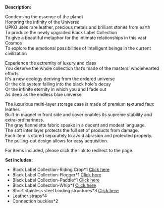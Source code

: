 **Description:**

Condensing the essence of the planet  
Honoring the infinity of the Universe  
UPKO uses rare leather, precious metals and brilliant stones from earth  
To produce the newly upgraded Black Label Collection  
To give a beautiful metaphor for the intimate relationships in this vast Cosmos  
To explore the emotional possibilities of intelligent beings in the current civilization  
  
Experience the extremity of luxury and class  
You deserve the whole collection that’s made of the masters’ wholehearted efforts  
It's a new ecology deriving from the ordered universe  
Or the old system falling into the black hole's decay  
Or the infinite eternity in which you and I fade out  
As deep as the endless blue universe  
  
The luxurious multi-layer storage case is made of premium textured faux leather.  
Built-in magnet in front side and cover enables its supreme stability and extra-ordinariness.  
The gray flannelette fabric speaks in a decent and modest language.  
The soft inter layer protects the full set of products from damage.  
Each item is stored separately to avoid abrasion and protected properly.  
The pulling-out design allows for easy acquisition.  
  
For items included, please click the link to redirect to the page.

**Set includes:**  

*   Black Label Collection-Riding Crop\*1 [Click here](https://www.upkoofficialshop.com/products/black-label-collection-riding-crop?_pos=5&_sid=ceb6af5ed&_ss=r "luxury leather riding crop")
*   Black Label Collection-Flogger\*1 [Click here](https://www.upkoofficialshop.com/products/black-label-collection-flogger?_pos=2&_sid=ceb6af5ed&_ss=r "luxury leather flogger")
*   Black Label Collection-Paddle\*1 [Click here](https://www.upkoofficialshop.com/products/black-label-collection-paddle?_pos=4&_sid=ceb6af5ed&_ss=r "luxury leather paddle")
*   Black Label Collection-Whip\*1 [Click here](https://www.upkoofficialshop.com/products/black-label-collection-whip?_pos=3&_sid=ceb6af5ed&_ss=r "luxury leather whip")
*   Short stainless steel binding structures\*3 [Click here](https://www.upkoofficialshop.com/products/the-remoulded-combinable-nine-piece-bondage-set?_pos=1&_sid=4881bb8b2&_ss=r "luxury bondage kit/set")
*   Leather straps\*4
*   Connection buckles\*2